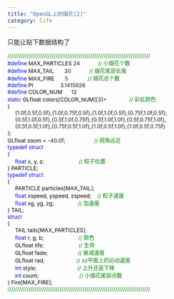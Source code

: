 ```yaml
---
title: "OpenGL上的烟花[2]"
category: life
---
```


<p>只能让贴下数据结构了</p>
<p class="MsoNormal" style="margin: 0cm 0cm 0pt; text-align: left; mso-layout-grid-align: none" align="left"><span style="font-size: 9pt; color: green;  mso-hansi- mso-bidi- mso-font-kerning: 0pt; mso-no-proof: yes">//////////////////////////////////////////////////////////////////////////</span></p>
<p class="MsoNormal" style="margin: 0cm 0cm 0pt; text-align: left; mso-layout-grid-align: none" align="left"><span style="font-size: 9pt; color: blue;  mso-hansi- mso-bidi- mso-font-kerning: 0pt; mso-no-proof: yes">#define</span><span style="font-size: 9pt;  mso-hansi- mso-bidi- mso-font-kerning: 0pt; mso-no-proof: yes"> <span style="color: black">MAX_PARTICLES</span><span style="mso-tab-count: 1">  </span>24<span style="mso-tab-count: 3">&nbsp;&nbsp;&nbsp;&nbsp;&nbsp;&nbsp;&nbsp;&nbsp;&nbsp;&nbsp;&nbsp;  </span><span style="color: green">// </span></span><span style="font-size: 9pt; color: green;  mso-hansi- mso-bidi- mso-font-kerning: 0pt; mso-no-proof: yes">小烟花个数<span></span></span></p>
<p class="MsoNormal" style="margin: 0cm 0cm 0pt; text-align: left; mso-layout-grid-align: none" align="left"><span style="font-size: 9pt; color: blue;  mso-hansi- mso-bidi- mso-font-kerning: 0pt; mso-no-proof: yes">#define</span><span style="font-size: 9pt;  mso-hansi- mso-bidi- mso-font-kerning: 0pt; mso-no-proof: yes"> <span style="color: black">MAX_TAIL</span><span style="mso-tab-count: 2">&nbsp;&nbsp;&nbsp;&nbsp;&nbsp;&nbsp;  </span>30<span style="mso-tab-count: 3">&nbsp;&nbsp;&nbsp;&nbsp;&nbsp;&nbsp;&nbsp;&nbsp;&nbsp;&nbsp;&nbsp;  </span><span style="color: green">// </span></span><span style="font-size: 9pt; color: green;  mso-hansi- mso-bidi- mso-font-kerning: 0pt; mso-no-proof: yes">烟花尾部长度<span></span></span></p>
<p class="MsoNormal" style="margin: 0cm 0cm 0pt; text-align: left; mso-layout-grid-align: none" align="left"><span style="font-size: 9pt; color: blue;  mso-hansi- mso-bidi- mso-font-kerning: 0pt; mso-no-proof: yes">#define</span><span style="font-size: 9pt;  mso-hansi- mso-bidi- mso-font-kerning: 0pt; mso-no-proof: yes"> <span style="color: black">MAX_FIRE</span><span style="mso-tab-count: 2">&nbsp;&nbsp;&nbsp;&nbsp;&nbsp;&nbsp;  </span>5<span style="mso-tab-count: 3">&nbsp;&nbsp;&nbsp;&nbsp;&nbsp;&nbsp;&nbsp;&nbsp;&nbsp;&nbsp;&nbsp;&nbsp;  </span><span style="color: green">// </span></span><span style="font-size: 9pt; color: green;  mso-hansi- mso-bidi- mso-font-kerning: 0pt; mso-no-proof: yes">烟花总个数<span></span></span></p>
<p class="MsoNormal" style="margin: 0cm 0cm 0pt; text-align: left; mso-layout-grid-align: none" align="left"><span style="font-size: 9pt; color: blue;  mso-hansi- mso-bidi- mso-font-kerning: 0pt; mso-no-proof: yes">#define</span><span style="font-size: 9pt;  mso-hansi- mso-bidi- mso-font-kerning: 0pt; mso-no-proof: yes"> <span style="color: black">PI</span><span style="mso-tab-count: 4">&nbsp;&nbsp;&nbsp;&nbsp;&nbsp;&nbsp;&nbsp;&nbsp;&nbsp;&nbsp;&nbsp;&nbsp;&nbsp;&nbsp;&nbsp;&nbsp;&nbsp;  </span>3.1415926</span></p>
<p class="MsoNormal" style="margin: 0cm 0cm 0pt; text-align: left; mso-layout-grid-align: none" align="left"><span style="font-size: 9pt; color: blue;  mso-hansi- mso-bidi- mso-font-kerning: 0pt; mso-no-proof: yes">#define</span><span style="font-size: 9pt;  mso-hansi- mso-bidi- mso-font-kerning: 0pt; mso-no-proof: yes"> <span style="color: black">COLOR_NUM</span><span style="mso-tab-count: 2">&nbsp;&nbsp;&nbsp;&nbsp;&nbsp;  </span>12</span></p>
<p class="MsoNormal" style="margin: 0cm 0cm 0pt; text-align: left; mso-layout-grid-align: none" align="left"><span style="font-size: 9pt; color: blue;  mso-hansi- mso-bidi- mso-font-kerning: 0pt; mso-no-proof: yes">static</span><span style="font-size: 9pt;  mso-hansi- mso-bidi- mso-font-kerning: 0pt; mso-no-proof: yes"> <span style="color: black">GLfloat</span> <span style="color: black">colors</span>[<span style="color: black">COLOR_NUM</span>][3]=<span style="mso-tab-count: 4">&nbsp;&nbsp;&nbsp;&nbsp;&nbsp;&nbsp;&nbsp;&nbsp;&nbsp;&nbsp;&nbsp;&nbsp;&nbsp;&nbsp;  </span><span style="color: green">// </span></span><span style="font-size: 9pt; color: green;  mso-hansi- mso-bidi- mso-font-kerning: 0pt; mso-no-proof: yes">彩虹颜色<span></span></span></p>
<p class="MsoNormal" style="margin: 0cm 0cm 0pt; text-align: left; mso-layout-grid-align: none" align="left"><span style="font-size: 9pt;  mso-hansi- mso-bidi- mso-font-kerning: 0pt; mso-no-proof: yes">{</span></p>
<p class="MsoNormal" style="margin: 0cm 0cm 0pt; text-align: left; mso-layout-grid-align: none" align="left"><span style="font-size: 9pt;  mso-hansi- mso-bidi- mso-font-kerning: 0pt; mso-no-proof: yes"><span style="mso-tab-count: 1">&nbsp;&nbsp;&nbsp;&nbsp;  </span>{1.0f,0.5f,0.5f},{1.0f,0.75f,0.5f},{1.0f,1.0f,0.5f},{0.75f,1.0f,0.5f},</span></p>
<p class="MsoNormal" style="margin: 0cm 0cm 0pt; text-align: left; mso-layout-grid-align: none" align="left"><span style="font-size: 9pt;  mso-hansi- mso-bidi- mso-font-kerning: 0pt; mso-no-proof: yes"><span style="mso-tab-count: 1">&nbsp;&nbsp;&nbsp;&nbsp;  </span>{0.5f,1.0f,0.5f},{0.5f,1.0f,0.75f},{0.5f,1.0f,1.0f},{0.5f,0.75f,1.0f},</span></p>
<p class="MsoNormal" style="margin: 0cm 0cm 0pt; text-align: left; mso-layout-grid-align: none" align="left"><span style="font-size: 9pt;  mso-hansi- mso-bidi- mso-font-kerning: 0pt; mso-no-proof: yes"><span style="mso-tab-count: 1">&nbsp;&nbsp;&nbsp;&nbsp;  </span>{0.5f,0.5f,1.0f},{0.75f,0.5f,1.0f},{1.0f,0.5f,1.0f},{1.0f,0.5f,0.75f}</span></p>
<p class="MsoNormal" style="margin: 0cm 0cm 0pt; text-align: left; mso-layout-grid-align: none" align="left"><span style="font-size: 9pt;  mso-hansi- mso-bidi- mso-font-kerning: 0pt; mso-no-proof: yes">};</span></p>
<p class="MsoNormal" style="margin: 0cm 0cm 0pt; text-align: left; mso-layout-grid-align: none" align="left"><span style="font-size: 9pt;  mso-hansi- mso-bidi- mso-font-kerning: 0pt; mso-no-proof: yes"> </span></p>
<p class="MsoNormal" style="margin: 0cm 0cm 0pt; text-align: left; mso-layout-grid-align: none" align="left"><span style="font-size: 9pt; color: black;  mso-hansi- mso-bidi- mso-font-kerning: 0pt; mso-no-proof: yes">GLfloat</span><span style="font-size: 9pt;  mso-hansi- mso-bidi- mso-font-kerning: 0pt; mso-no-proof: yes"><span style="mso-tab-count: 1">  </span><span style="color: black">zoom</span> = -40.0f;<span style="mso-tab-count: 4">&nbsp;&nbsp;&nbsp;&nbsp;&nbsp;&nbsp;&nbsp;&nbsp;&nbsp;&nbsp;&nbsp;&nbsp;&nbsp;&nbsp;&nbsp;&nbsp;&nbsp;&nbsp;  </span><span style="color: green">// </span></span><span style="font-size: 9pt; color: green;  mso-hansi- mso-bidi- mso-font-kerning: 0pt; mso-no-proof: yes">视角远近<span></span></span></p>
<p class="MsoNormal" style="margin: 0cm 0cm 0pt; text-align: left; mso-layout-grid-align: none" align="left"><span style="font-size: 9pt; color: green;  mso-hansi- mso-bidi- mso-font-kerning: 0pt; mso-no-proof: yes"> </span></p>
<p class="MsoNormal" style="margin: 0cm 0cm 0pt; text-align: left; mso-layout-grid-align: none" align="left"><span style="font-size: 9pt; color: blue;  mso-hansi- mso-bidi- mso-font-kerning: 0pt; mso-no-proof: yes">typedef</span><span style="font-size: 9pt;  mso-hansi- mso-bidi- mso-font-kerning: 0pt; mso-no-proof: yes"> <span style="color: blue">struct</span><span style="mso-spacerun: yes">  </span></span></p>
<p class="MsoNormal" style="margin: 0cm 0cm 0pt; text-align: left; mso-layout-grid-align: none" align="left"><span style="font-size: 9pt;  mso-hansi- mso-bidi- mso-font-kerning: 0pt; mso-no-proof: yes">{</span></p>
<p class="MsoNormal" style="margin: 0cm 0cm 0pt; text-align: left; mso-layout-grid-align: none" align="left"><span style="font-size: 9pt;  mso-hansi- mso-bidi- mso-font-kerning: 0pt; mso-no-proof: yes"><span style="mso-tab-count: 1">&nbsp;&nbsp;&nbsp;&nbsp;  </span><span style="color: blue">float</span> <span style="color: black">x</span>, <span style="color: black">y</span>, <span style="color: black">z</span>;<span style="mso-tab-count: 5">&nbsp;&nbsp;&nbsp;&nbsp;&nbsp;&nbsp;&nbsp;&nbsp;&nbsp;&nbsp;&nbsp;&nbsp;&nbsp;&nbsp;&nbsp;&nbsp;&nbsp;&nbsp;&nbsp;&nbsp;&nbsp;&nbsp;  </span><span style="color: green">// </span></span><span style="font-size: 9pt; color: green;  mso-hansi- mso-bidi- mso-font-kerning: 0pt; mso-no-proof: yes">粒子位置<span></span></span></p>
<p class="MsoNormal" style="margin: 0cm 0cm 0pt; text-align: left; mso-layout-grid-align: none" align="left"><span style="font-size: 9pt;  mso-hansi- mso-bidi- mso-font-kerning: 0pt; mso-no-proof: yes">} <span style="color: black">PARTICLE</span>;</span></p>
<p class="MsoNormal" style="margin: 0cm 0cm 0pt; text-align: left; mso-layout-grid-align: none" align="left"><span style="font-size: 9pt;  mso-hansi- mso-bidi- mso-font-kerning: 0pt; mso-no-proof: yes"> </span></p>
<p class="MsoNormal" style="margin: 0cm 0cm 0pt; text-align: left; mso-layout-grid-align: none" align="left"><span style="font-size: 9pt; color: blue;  mso-hansi- mso-bidi- mso-font-kerning: 0pt; mso-no-proof: yes">typedef</span><span style="font-size: 9pt;  mso-hansi- mso-bidi- mso-font-kerning: 0pt; mso-no-proof: yes"> <span style="color: blue">struct</span><span style="mso-spacerun: yes">  </span></span></p>
<p class="MsoNormal" style="margin: 0cm 0cm 0pt; text-align: left; mso-layout-grid-align: none" align="left"><span style="font-size: 9pt;  mso-hansi- mso-bidi- mso-font-kerning: 0pt; mso-no-proof: yes">{</span></p>
<p class="MsoNormal" style="margin: 0cm 0cm 0pt; text-align: left; mso-layout-grid-align: none" align="left"><span style="font-size: 9pt;  mso-hansi- mso-bidi- mso-font-kerning: 0pt; mso-no-proof: yes"><span style="mso-tab-count: 1">&nbsp;&nbsp;&nbsp;&nbsp;  </span><span style="color: black">PARTICLE</span> <span style="color: black">particles</span>[<span style="color: black">MAX_TAIL</span>];</span></p>
<p class="MsoNormal" style="margin: 0cm 0cm 0pt; text-align: left; mso-layout-grid-align: none" align="left"><span style="font-size: 9pt;  mso-hansi- mso-bidi- mso-font-kerning: 0pt; mso-no-proof: yes"><span style="mso-tab-count: 1">&nbsp;&nbsp;&nbsp;&nbsp;  </span><span style="color: blue">float</span> <span style="color: black">xspeed</span>, <span style="color: black">yspeed</span>, <span style="color: black">zspeed</span>;<span style="mso-tab-count: 1">&nbsp;&nbsp;&nbsp;  </span><span style="color: green">// </span></span><span style="font-size: 9pt; color: green;  mso-hansi- mso-bidi- mso-font-kerning: 0pt; mso-no-proof: yes">粒子速度<span></span></span></p>
<p class="MsoNormal" style="margin: 0cm 0cm 0pt; text-align: left; mso-layout-grid-align: none" align="left"><span style="font-size: 9pt;  mso-hansi- mso-bidi- mso-font-kerning: 0pt; mso-no-proof: yes"><span style="mso-tab-count: 1">&nbsp;&nbsp;&nbsp;&nbsp;  </span><span style="color: blue">float</span> <span style="color: black">xg</span>, <span style="color: black">yg</span>, <span style="color: black">zg</span>;<span style="mso-tab-count: 4">&nbsp;&nbsp;&nbsp;&nbsp;&nbsp;&nbsp;&nbsp;&nbsp;&nbsp;&nbsp;&nbsp;&nbsp;&nbsp;&nbsp;&nbsp;  </span><span style="color: green">// </span></span><span style="font-size: 9pt; color: green;  mso-hansi- mso-bidi- mso-font-kerning: 0pt; mso-no-proof: yes">加速度<span></span></span></p>
<p class="MsoNormal" style="margin: 0cm 0cm 0pt; text-align: left; mso-layout-grid-align: none" align="left"><span style="font-size: 9pt;  mso-hansi- mso-bidi- mso-font-kerning: 0pt; mso-no-proof: yes">} <span style="color: black">TAIL</span>;</span></p>
<p class="MsoNormal" style="margin: 0cm 0cm 0pt; text-align: left; mso-layout-grid-align: none" align="left"><span style="font-size: 9pt;  mso-hansi- mso-bidi- mso-font-kerning: 0pt; mso-no-proof: yes"> </span></p>
<p class="MsoNormal" style="margin: 0cm 0cm 0pt; text-align: left; mso-layout-grid-align: none" align="left"><span style="font-size: 9pt; color: blue;  mso-hansi- mso-bidi- mso-font-kerning: 0pt; mso-no-proof: yes">struct</span><span style="font-size: 9pt;  mso-hansi- mso-bidi- mso-font-kerning: 0pt; mso-no-proof: yes"><span style="mso-spacerun: yes">  </span></span></p>
<p class="MsoNormal" style="margin: 0cm 0cm 0pt; text-align: left; mso-layout-grid-align: none" align="left"><span style="font-size: 9pt;  mso-hansi- mso-bidi- mso-font-kerning: 0pt; mso-no-proof: yes">{</span></p>
<p class="MsoNormal" style="margin: 0cm 0cm 0pt; text-align: left; mso-layout-grid-align: none" align="left"><span style="font-size: 9pt;  mso-hansi- mso-bidi- mso-font-kerning: 0pt; mso-no-proof: yes"><span style="mso-tab-count: 1">&nbsp;&nbsp;&nbsp;&nbsp;  </span><span style="color: black">TAIL</span> <span style="color: black">tails</span>[<span style="color: black">MAX_PARTICLES</span>];</span></p>
<p class="MsoNormal" style="margin: 0cm 0cm 0pt; text-align: left; mso-layout-grid-align: none" align="left"><span style="font-size: 9pt;  mso-hansi- mso-bidi- mso-font-kerning: 0pt; mso-no-proof: yes"><span style="mso-tab-count: 1">&nbsp;&nbsp;&nbsp;&nbsp;  </span><span style="color: blue">float</span> <span style="color: black">r</span>, <span style="color: black">g</span>, <span style="color: black">b</span>;<span style="mso-tab-count: 5">&nbsp;&nbsp;&nbsp;&nbsp;&nbsp;&nbsp;&nbsp;&nbsp;&nbsp;&nbsp;&nbsp;&nbsp;&nbsp;&nbsp;&nbsp;&nbsp;&nbsp;&nbsp;&nbsp;&nbsp;&nbsp;&nbsp;  </span><span style="color: green">// </span></span><span style="font-size: 9pt; color: green;  mso-hansi- mso-bidi- mso-font-kerning: 0pt; mso-no-proof: yes">颜色<span></span></span></p>
<p class="MsoNormal" style="margin: 0cm 0cm 0pt; text-align: left; mso-layout-grid-align: none" align="left"><span style="font-size: 9pt;  mso-hansi- mso-bidi- mso-font-kerning: 0pt; mso-no-proof: yes"><span style="mso-tab-count: 1">&nbsp;&nbsp;&nbsp;&nbsp;  </span><span style="color: black">GLfloat</span><span style="mso-tab-count: 1">  </span><span style="color: black">life</span>;<span style="mso-tab-count: 5">&nbsp;&nbsp;&nbsp;&nbsp;&nbsp;&nbsp;&nbsp;&nbsp;&nbsp;&nbsp;&nbsp;&nbsp;&nbsp;&nbsp;&nbsp;&nbsp;&nbsp;&nbsp;&nbsp;&nbsp;&nbsp;&nbsp;  </span><span style="color: green">// </span></span><span style="font-size: 9pt; color: green;  mso-hansi- mso-bidi- mso-font-kerning: 0pt; mso-no-proof: yes">生命<span></span></span></p>
<p class="MsoNormal" style="margin: 0cm 0cm 0pt; text-align: left; mso-layout-grid-align: none" align="left"><span style="font-size: 9pt;  mso-hansi- mso-bidi- mso-font-kerning: 0pt; mso-no-proof: yes"><span style="mso-tab-count: 1">&nbsp;&nbsp;&nbsp;&nbsp;  </span><span style="color: black">GLfloat</span> <span style="color: black">fade</span>;<span style="mso-tab-count: 5">&nbsp;&nbsp;&nbsp;&nbsp;&nbsp;&nbsp;&nbsp;&nbsp;&nbsp;&nbsp;&nbsp;&nbsp;&nbsp;&nbsp;&nbsp;&nbsp;&nbsp;&nbsp;&nbsp;  </span><span style="color: green">// </span></span><span style="font-size: 9pt; color: green;  mso-hansi- mso-bidi- mso-font-kerning: 0pt; mso-no-proof: yes">衰减速度<span></span></span></p>
<p class="MsoNormal" style="margin: 0cm 0cm 0pt; text-align: left; mso-layout-grid-align: none" align="left"><span style="font-size: 9pt;  mso-hansi- mso-bidi- mso-font-kerning: 0pt; mso-no-proof: yes"><span style="mso-tab-count: 1">&nbsp;&nbsp;&nbsp;&nbsp;  </span><span style="color: black">GLfloat</span> <span style="color: black">rad</span>;<span style="mso-tab-count: 5">&nbsp;&nbsp;&nbsp;&nbsp;&nbsp;&nbsp;&nbsp;&nbsp;&nbsp;&nbsp;&nbsp;&nbsp;&nbsp;&nbsp;&nbsp;&nbsp;&nbsp;&nbsp;&nbsp;&nbsp;  </span><span style="color: green">// xz</span></span><span style="font-size: 9pt; color: green;  mso-hansi- mso-bidi- mso-font-kerning: 0pt; mso-no-proof: yes">平面上的运动速度<span></span></span></p>
<p class="MsoNormal" style="margin: 0cm 0cm 0pt; text-align: left; mso-layout-grid-align: none" align="left"><span style="font-size: 9pt;  mso-hansi- mso-bidi- mso-font-kerning: 0pt; mso-no-proof: yes"><span style="mso-tab-count: 1">&nbsp;&nbsp;&nbsp;&nbsp;  </span><span style="color: blue">int</span> <span style="color: black">style</span>;<span style="mso-tab-count: 6">&nbsp;&nbsp;&nbsp;&nbsp;&nbsp;&nbsp;&nbsp;&nbsp;&nbsp;&nbsp;&nbsp;&nbsp;&nbsp;&nbsp;&nbsp;&nbsp;&nbsp;&nbsp;&nbsp;&nbsp;&nbsp;&nbsp;&nbsp;&nbsp;&nbsp;&nbsp;  </span><span style="color: green">// </span></span><span style="font-size: 9pt; color: green;  mso-hansi- mso-bidi- mso-font-kerning: 0pt; mso-no-proof: yes">上升还是下降<span></span></span></p>
<p class="MsoNormal" style="margin: 0cm 0cm 0pt; text-align: left; mso-layout-grid-align: none" align="left"><span style="font-size: 9pt;  mso-hansi- mso-bidi- mso-font-kerning: 0pt; mso-no-proof: yes"><span style="mso-tab-count: 1">&nbsp;&nbsp;&nbsp;&nbsp;  </span><span style="color: blue">int</span> <span style="color: black">count</span>;<span style="mso-tab-count: 6">&nbsp;&nbsp;&nbsp;&nbsp;&nbsp;&nbsp;&nbsp;&nbsp;&nbsp;&nbsp;&nbsp;&nbsp;&nbsp;&nbsp;&nbsp;&nbsp;&nbsp;&nbsp;&nbsp;&nbsp;&nbsp;&nbsp;&nbsp;&nbsp;&nbsp;&nbsp;  </span><span style="color: green">// </span></span><span style="font-size: 9pt; color: green;  mso-hansi- mso-bidi- mso-font-kerning: 0pt; mso-no-proof: yes">小烟花尾部点数<span></span></span></p>
<p class="MsoNormal" style="margin: 0cm 0cm 0pt; text-align: left; mso-layout-grid-align: none" align="left"><span style="font-size: 9pt;  mso-hansi- mso-bidi- mso-font-kerning: 0pt; mso-no-proof: yes">} <span style="color: black">Fire</span>[<span style="color: black">MAX_FIRE</span>];<br>
</span></p>
<p class="MsoNormal" style="margin: 0cm 0cm 0pt"><span style="font-size: 9pt; color: green;  mso-hansi- mso-bidi- mso-font-kerning: 0pt; mso-no-proof: yes">//////////////////////////////////////////////////////////////////////////</span></p>
